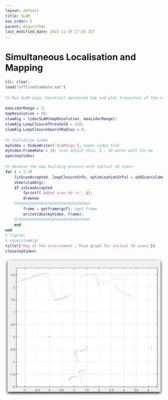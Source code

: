 ```yaml
---
layout: default
title: SLAM
nav_order: 5 
parent: Algorithms
last_modified_date: 2022-11-19 17:15 IST
---
```


# Simultaneous Localisation and Mapping

```matlab
clc; clear;
load("offlineSlamData.mat")

%% Run SLAM algo, Construct optimized map and plot trajectory of the robot

maxLidarRange = 5;
mapResolution = 50;
slamAlg = lidarSLAM(mapResolution, maxLidarRange);
slamAlg.LoopClosureThreshold = 210;
slamAlg.LoopClosureSearchRadius = 8;

%% Initialize video
myVideo = VideoWriter('SLAMalgo'); %open video file
myVideo.FrameRate = 10; %can adjust this, 5 - 10 works well for me
open(myVideo)

%% Observe the map building process with initial 10 scans
for i = 1:70
    [isScanAccepted, loopClosureInfo, optimizationInfo] = addScan(slamAlg, scans{i});
    show(slamAlg);
    if isScanAccepted
        fprintf('Added scan %d \n', i);
        drawnow
    %%%%%%%%%%%%%%%%%%%%%%%%%%%%%%%%%%
        frame = getframe(gcf); %get frame
        writeVideo(myVideo, frame);
    %%%%%%%%%%%%%%%%%%%%%%%%%%%%%%%%%%
    end
end
% figure;
% show(slamAlg)
title({'Map of the environment','Pose graph for initial 70 scans'})
close(myVideo)
```

![SLAM animation gif](https://raw.githubusercontent.com/BioInsperobotics/BIPR/main/assets/images/algorithm/04-SLAM_animation.gif)
